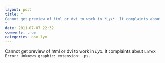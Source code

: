 ```yaml
---
layout: post
title: "
Cannot get preview of html or dvi to work in *Lyx*. It complaints about ```LaTeX Error: Unknown graphics extension: .ps.```
"
date: 2011-07-07 22:32
comments: true
categories: osx lyx
---
```


Cannot get preview of html or dvi to work in *Lyx*. It complaints about ```LaTeX Error: Unknown graphics extension: .ps.```

